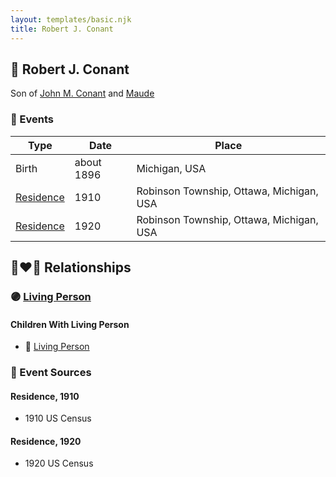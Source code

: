 ```yaml
---
layout: templates/basic.njk
title: Robert J. Conant
---
```

## 🔵 Robert J. Conant

Son of [John M. Conant](/people/3/38989658) and [Maude ](/people/5/58402932)

### 📆 Events

Type | Date | Place
------ | ------ | ------
Birth | about 1896 | Michigan, USA
[Residence](#event-1) | 1910 | Robinson Township, Ottawa, Michigan, USA
[Residence](#event-2) | 1920 | Robinson Township, Ottawa, Michigan, USA

## 👩‍❤️‍👨 Relationships

### 🟣 [Living Person](/people/7/73409066)

#### Children With Living Person
* 🔵 [Living Person](/people/3/38299190)
### 📰 Event Sources

#### <a id="event-1"></a> Residence, 1910
* 1910 US Census

#### <a id="event-2"></a> Residence, 1920
* 1920 US Census